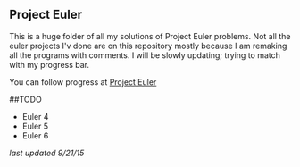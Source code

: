 ## Project Euler


This is a huge folder of all my solutions of Project Euler problems. 
Not all the euler projects I'v done are on this repository mostly because 
I am remaking all the programs with comments. I will be slowly updating; trying to match with my progress bar.

You can follow progress at [Project Euler](https://projecteuler.net/progress=TheSoberRussian)


##TODO

* Euler 4
* Euler 5
* Euler 6


*last updated 9/21/15*